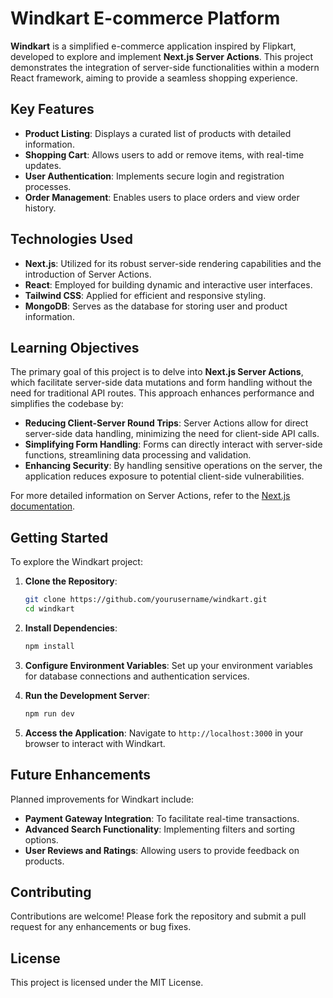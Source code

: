 # Windkart E-commerce Platform

**Windkart** is a simplified e-commerce application inspired by Flipkart, developed to explore and implement **Next.js Server Actions**. This project demonstrates the integration of server-side functionalities within a modern React framework, aiming to provide a seamless shopping experience.

## Key Features

- **Product Listing**: Displays a curated list of products with detailed information.
- **Shopping Cart**: Allows users to add or remove items, with real-time updates.
- **User Authentication**: Implements secure login and registration processes.
- **Order Management**: Enables users to place orders and view order history.

## Technologies Used

- **Next.js**: Utilized for its robust server-side rendering capabilities and the introduction of Server Actions.
- **React**: Employed for building dynamic and interactive user interfaces.
- **Tailwind CSS**: Applied for efficient and responsive styling.
- **MongoDB**: Serves as the database for storing user and product information.

## Learning Objectives

The primary goal of this project is to delve into **Next.js Server Actions**, which facilitate server-side data mutations and form handling without the need for traditional API routes. This approach enhances performance and simplifies the codebase by:

- **Reducing Client-Server Round Trips**: Server Actions allow for direct server-side data handling, minimizing the need for client-side API calls.
- **Simplifying Form Handling**: Forms can directly interact with server-side functions, streamlining data processing and validation.
- **Enhancing Security**: By handling sensitive operations on the server, the application reduces exposure to potential client-side vulnerabilities.

For more detailed information on Server Actions, refer to the [Next.js documentation](https://nextjs.org/docs/app/building-your-application/data-fetching/server-actions-and-mutations).

## Getting Started

To explore the Windkart project:

1. **Clone the Repository**:
   ```bash
   git clone https://github.com/yourusername/windkart.git
   cd windkart
   ```

2. **Install Dependencies**:
   ```bash
   npm install
   ```

3. **Configure Environment Variables**: Set up your environment variables for database connections and authentication services.

4. **Run the Development Server**:
   ```bash
   npm run dev
   ```

5. **Access the Application**: Navigate to `http://localhost:3000` in your browser to interact with Windkart.

## Future Enhancements

Planned improvements for Windkart include:

- **Payment Gateway Integration**: To facilitate real-time transactions.
- **Advanced Search Functionality**: Implementing filters and sorting options.
- **User Reviews and Ratings**: Allowing users to provide feedback on products.

## Contributing

Contributions are welcome! Please fork the repository and submit a pull request for any enhancements or bug fixes.

## License

This project is licensed under the MIT License.
